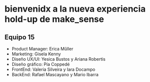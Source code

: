# bienvenidx a la nueva experiencia hold-up de make_sense

## Equipo 15

- Product Manager: Erica Mûller
- Marketing: Gisela Kenny
- Diseño UX/UI: Yesica Bustos y Ariana Robertis
- Diseño gráfico: Pía Coppedé
- FrontEnd: Valeria Silveira y Iara Docampo
- BackEnd: Rafael Mascayano y Mario Ibarra